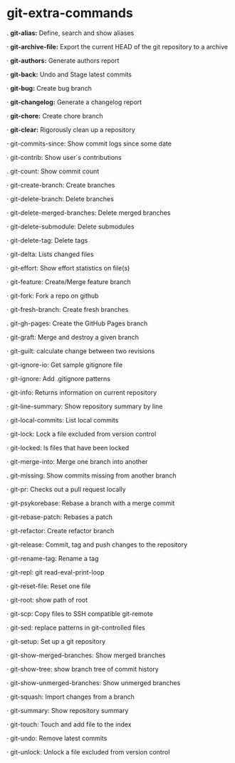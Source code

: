 # git-extra-commands
   .   **git-alias:**  Define, search and show aliases

   ·   **git-archive-file:**  Export the current HEAD of the  git  repository
       to a archive

   ·   **git-authors:**  Generate authors report

   ·   **git-back:**  Undo and Stage latest commits

   ·   **git-bug:**  Create bug branch

   ·   **git-changelog:**  Generate a changelog report

   ·   **git-chore:**  Create chore branch

   ·   **git-clear:**  Rigorously clean up a repository

   ·   git-commits-since:  Show commit logs since some date

   ·   git-contrib:  Show user´s contributions

   .   git-count:  Show commit count

   ·   git-create-branch:  Create branches

   ·   git-delete-branch:  Delete branches

   ·   git-delete-merged-branches:  Delete merged branches

   ·   git-delete-submodule:  Delete submodules

   ·   git-delete-tag:  Delete tags

   ·   git-delta:  Lists changed files

   ·   git-effort:  Show effort statistics on file(s)

   ·   git-feature:  Create/Merge feature branch

   ·   git-fork:  Fork a repo on github

   ·   git-fresh-branch:  Create fresh branches

   .   git-gh-pages:  Create the GitHub Pages branch

   ·   git-graft:  Merge and destroy a given branch

   ·   git-guilt:  calculate change between two revisions

   ·   git-ignore-io:  Get sample gitignore file

   ·   git-ignore:  Add .gitignore patterns

   ·   git-info:  Returns information on current repository

   ·   git-line-summary:  Show repository summary by line

   ·   git-local-commits:  List local commits

   ·   git-lock:  Lock a file excluded from version control

   ·   git-locked:  ls files that have been locked

   ·   git-merge-into:  Merge one branch into another

   .   git-missing:  Show commits missing from another branch

   ·   git-pr:  Checks out a pull request locally

   ·   git-psykorebase:  Rebase a branch with a merge commit

   ·   git-rebase-patch:  Rebases a patch

   ·   git-refactor:  Create refactor branch

   ·   git-release:  Commit, tag and push changes to the repository

   ·   git-rename-tag:  Rename a tag

   ·   git-repl:  git read-eval-print-loop

   ·   git-reset-file:  Reset one file

   ·   git-root:  show path of root

   ·   git-scp:  Copy files to SSH compatible git-remote

   ·   git-sed:  replace patterns in git-controlled files

   ·   git-setup:  Set up a git repository

   ·   git-show-merged-branches:  Show merged branches

   ·   git-show-tree:  show branch tree of commit history

   ·   git-show-unmerged-branches:  Show unmerged branches

   ·   git-squash:  Import changes from a branch

   ·   git-summary:  Show repository summary

   ·   git-touch:  Touch and add file to the index

   ·   git-undo:  Remove latest commits

   ·   git-unlock:  Unlock a file excluded from version control
